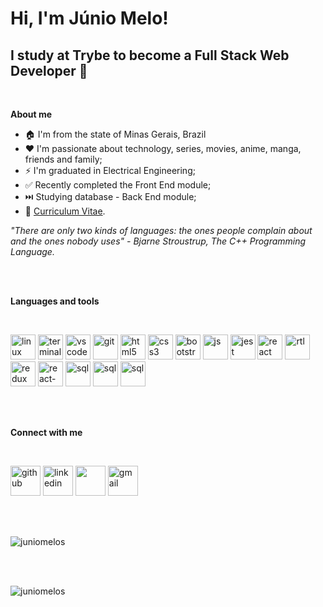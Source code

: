 # Hi, I'm **Júnio Melo**!

## I study at **Trybe** to become a **Full Stack Web Developer** 🚀

<br />

**About me**

- 🏠 I'm from the state of Minas Gerais, Brazil
- ❤️ I'm passionate about technology, series, movies, anime, manga, friends and family;
- ⚡ I'm graduated in Electrical Engineering;
- ✅ Recently completed the Front End module;
- ⏭️ Studying database - Back End module;
- 📝 <a href="https://gitconnected.com/juniomelos/resume" target="_blank">Curriculum Vitae</a>.

_"There are only two kinds of languages: the ones people complain about and the ones nobody uses" - Bjarne Stroustrup, The C++ Programming Language._

<br />
<br />

**Languages and tools**

<br />

<p align="left">

[<img src="https://i.ibb.co/tKyz7G4/linux.png" alt="linux" width="40" height="40"/>](https://www.linux.org/")
[<img src="https://i.ibb.co/kgSThng/terminal1.png" alt="terminal" width="40" height="40"/>](#)
[<img src="https://i.ibb.co/d6MSdKX/vscode.png" alt="vscode" width="40" height="40">](https://code.visualstudio.com/)
[<img src="https://i.ibb.co/j5b6qVv/git.png" alt="git" width="40" height="40"/>](https://git-scm.com/)
[<img src="https://i.ibb.co/fN6Z3Zv/html5.png" alt="html5" width="40" height="40"/>](https://developer.mozilla.org/en-US/docs/Web/Guide/HTML/HTML5)
[<img src="https://i.ibb.co/z4C637n/css3.png" alt="css3" width="40" height="40"/>](https://developer.mozilla.org/en-US/docs/Archive/CSS3)
[<img src="https://i.ibb.co/ZSMSK2B/bootstrap.png" alt="bootstrap" width="40" height="40"/>](https://getbootstrap.com/)
[<img src="https://i.ibb.co/PMTq3h1/javascript.png" alt="js" width="40" height="40">](https://developer.mozilla.org/en-US/docs/Web/JavaScript)
[<img src="https://i.ibb.co/tHKpKsf/jest.png" alt="jest" width="40" height="40"/>](https://jestjs.io/)
[<img src="https://i.ibb.co/GdWdBBG/react.png" alt="react" width="40" height="40"/>](https://reactjs.org/)
[<img src="https://i.ibb.co/ynmgxBX/rtl.png" alt="rtl" width="40" height="40"/>](https://testing-library.com/docs/react-testing-library/intro)
[<img src="https://i.ibb.co/hWs1pvw/redux.png" alt="redux" width="40" height="40"/>](https://redux.js.org/)
[<img src="https://i.ibb.co/Kjgxhp2/react-Hooks.png" alt="react-hooks" width="40" height="40"/>](https://reactjs.org/docs/hooks-intro.html)
[<img src="https://i.ibb.co/yBd3m08/sql.png" alt="sql" width="40" height="40"/>](https://pt.wikipedia.org/wiki/SQL)
[<img src="https://i.ibb.co/v1Dh28G/mongodb.png" alt="sql" width="40" height="40"/>](https://www.mongodb.com)
[<img src="https://i.ibb.co/8rBYsbj/nodejs.png" alt="sql" width="40" height="40"/>](https://nodejs.org/en/)

</p>

<br />
<br />

**Connect with me**

<br />

[<img src="https://i.ibb.co/LJ3JKm9/github.png" alt="github" width="48px" height="48px">](https://github.com/juniomelos)
[<img src="https://i.ibb.co/qxg3WkK/linkedin-1.png" alt="linkedin" width="48px" height="48px">](https://www.linkedin.com/in/juniomelos/)
[<img src="https://i.ibb.co/Np67zVg/twitter-1.png" width="48px" height="48px">](https://twitter.com/JUNIOMELO8)
[<img src="https://i.ibb.co/zRKH9st/gmail-1.png" alt="gmail" width="48px" height="48px">](mailto:juniomelos@gmail.com)

<br />
<br />

<p>
    <img align="center" src="https://github-readme-stats.vercel.app/api?username=juniomelos&count_private=true&show_icons=true&theme=graywhite&icon_color=268bd2&title_color=268bd2" alt="juniomelos" />
</p>

<br />
<br />

<p align="left"> <img src="https://komarev.com/ghpvc/?username=juniomelos&color=blueviolet" alt="juniomelos" /> </p>
